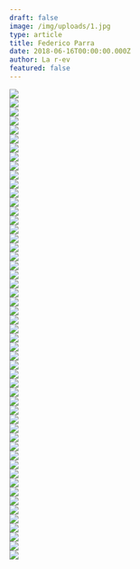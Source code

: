 ```yaml
---
draft: false
image: /img/uploads/1.jpg
type: article
title: Federico Parra
date: 2018-06-16T00:00:00.000Z
author: La r-ev
featured: false
---
```

<div><img src="/img/uploads/port_fedex_25.jpg"></div>

<div><img src="/img/uploads/port_fedex_12.jpg"></div>

<div><img src="/img/uploads/port_fedex_19.jpg"></div>

<div><img src="/img/uploads/port_fedex_40.jpg"></div>

<div><img src="/img/uploads/4.jpg"></div>

<div><img src="/img/uploads/3.jpg"></div>

<div><img src="/img/uploads/6.jpg"></div>

<div><img src="/img/uploads/port_fedex_9.jpg"></div>

<div><img src="/img/uploads/port_fedex_23.jpg"></div>

<div><img src="/img/uploads/port_fedex_29.jpg"></div>

<div><img src="/img/uploads/port_fedex_10.jpg"></div>

<div><img src="/img/uploads/port_fedex_26.jpg"></div>

<div><img src="/img/uploads/port_fedex_20.jpg"></div>

<div><img src="/img/uploads/1.jpg"></div>

<div><img src="/img/uploads/7.jpg"></div>

<div><img src="/img/uploads/port_fedex_38.jpg"></div>

<div><img src="/img/uploads/port_fedex_24.jpg"></div>

<div><img src="/img/uploads/port_fedex_8.jpg"></div>

<div><img src="/img/uploads/port_fedex_28.jpg"></div>

<div><img src="/img/uploads/port_fedex_27.jpg"></div>

<div><img src="/img/uploads/2.jpg"></div>

<div><img src="/img/uploads/port_fedex_14.jpg"></div>

<div><img src="/img/uploads/9.jpg"></div>

<div><img src="/img/uploads/5.jpg"></div>

<div><img src="/img/uploads/port_fedex_43.jpg"></div>

<div><img src="/img/uploads/port_fedex_21.jpg"></div>

<div><img src="/img/uploads/port_fedex_22.jpg"></div>

<div><img src="/img/uploads/port_fedex_35.jpg"></div>

<div><img src="/img/uploads/port_fedex_32.jpg"></div>

<div><img src="/img/uploads/port_fedex_2_2.jpg"></div>

<div><img src="/img/uploads/port_fedex_42.jpg"></div>

<div><img src="/img/uploads/8.jpg"></div>

<div><img src="/img/uploads/port_fedex_3.jpg"></div>

<div><img src="/img/uploads/port_fedex_11_2.jpg"></div>

<div><img src="/img/uploads/port_fedex_13.jpg"></div>

<div><img src="/img/uploads/port_fedex_7.jpg"></div>

<div><img src="/img/uploads/port_fedex_5.jpg"></div>

<div><img src="/img/uploads/port_fedex_1.jpg"></div>

<div><img src="/img/uploads/port_fedex_4.jpg"></div>

<div><img src="/img/uploads/port_fedex_6.jpg"></div>

<div><img src="/img/uploads/port_fedex_15.jpg"></div>

<div><img src="/img/uploads/port_fedex_16.jpg"></div>

<div><img src="/img/uploads/port_fedex_17.jpg"></div>

<div><img src="/img/uploads/port_fedex_18.jpg"></div>

<div><img src="/img/uploads/port_fedex_30.jpg"></div>

<div><img src="/img/uploads/port_fedex_31.jpg"></div>

<div><img src="/img/uploads/port_fedex_34.jpg"></div>

<div><img src="/img/uploads/port_fedex_36.jpg"></div>

<div><img src="/img/uploads/port_fedex_37.jpg"></div>

<div><img src="/img/uploads/port_fedex_39.jpg"></div>

<div><img src="/img/uploads/port_fedex_41.jpg"></div>

<div><img src="/img/uploads/port_fedex_33.jpg"></div>
